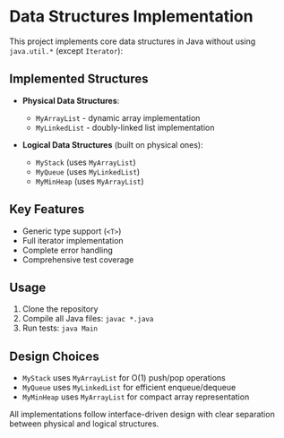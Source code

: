 # Data Structures Implementation

This project implements core data structures in Java without using `java.util.*` (except `Iterator`):

## Implemented Structures

- **Physical Data Structures**:
  - `MyArrayList` - dynamic array implementation
  - `MyLinkedList` - doubly-linked list implementation

- **Logical Data Structures** (built on physical ones):
  - `MyStack` (uses `MyArrayList`)
  - `MyQueue` (uses `MyLinkedList`)
  - `MyMinHeap` (uses `MyArrayList`)

## Key Features

- Generic type support (`<T>`)
- Full iterator implementation
- Complete error handling
- Comprehensive test coverage

## Usage

1. Clone the repository
2. Compile all Java files: `javac *.java`
3. Run tests: `java Main`

## Design Choices

- `MyStack` uses `MyArrayList` for O(1) push/pop operations
- `MyQueue` uses `MyLinkedList` for efficient enqueue/dequeue
- `MyMinHeap` uses `MyArrayList` for compact array representation

All implementations follow interface-driven design with clear separation between physical and logical structures.

